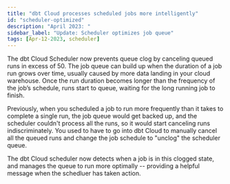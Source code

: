 ```yaml
---
title: "dbt Cloud processes scheduled jobs more intelligently"
id: "scheduler-optimized"
description: "April 2023: "
sidebar_label: "Update: Scheduler optimizes job queue"
tags: [Apr-12-2023, scheduler]
---
```


The dbt Cloud Scheduler now prevents queue clog by canceling queued runs in excess of 50. The job queue can build up when the duration of a job run grows over time, usually caused by more data landing in your cloud warehouse. Once the run duration becomes longer than the frequency of the job’s schedule, runs start to queue, waiting for the long running job to finish. 

Previously, when you scheduled a job to run more frequently than it takes to complete a single run, the job queue would get backed up, and the scheduler couldn't process all the runs, so it would start canceling runs indiscriminately. You used to have to go into dbt Cloud to manually cancel all the queued runs and change the job schedule to "unclog" the scheduler queue.

The dbt Cloud scheduler now detects when a job is in this clogged state, and manages the queue to run more optimally -- providing a helpful message when the schedluer has taken action.
